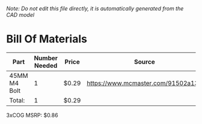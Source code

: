 ###### Note: Do not edit this file directly, it is automatically generated from the CAD model 
# Bill Of Materials 
 |Part|Number Needed|Price|Source| 
 |----|----------|-----|-----|
|45MM M4 Bolt|1|$0.29|https://www.mcmaster.com/91502a134|
|Total: |1|$0.29| |

 3xCOG MSRP: $0.86